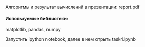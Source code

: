 <p>Алгоритмы и результат вычислений в презентации: report.pdf</p>

<h4>Используемые библиотеки:</h4>
<p>matplotlib, pandas, numpy</p>

<p>Запустить ipython notebook, далее в нем отрыть task4.ipynb</p>
